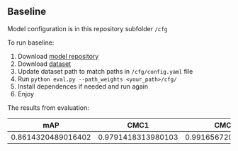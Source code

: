 ## Baseline

Model configuration is in this repository subfolder `/cfg`

To run baseline:

1. Download [model repository](https://github.com/videturfortuna/vehicle_reid_itsc2023/tree/main)
2. Download [dataset](https://drive.google.com/file/d/0B0o1ZxGs_oVZWmtFdXpqTGl3WUU/view?resourcekey=0-YIcgC3HmQD7QnvoMpmfczA)
3. Update dataset path to match paths in `/cfg/config.yaml` file
4. Run ``python eval.py --path_weights <your_path>/cfg/``
5. Install dependences if needed and run again
6. Enjoy

The results from evaluation:

| mAP | CMC1 | CMC5 |
| :-: | :-: | :-: |
| 0.8614320489016402 | 0.9791418313980103 | 0.9916567206382751 |
